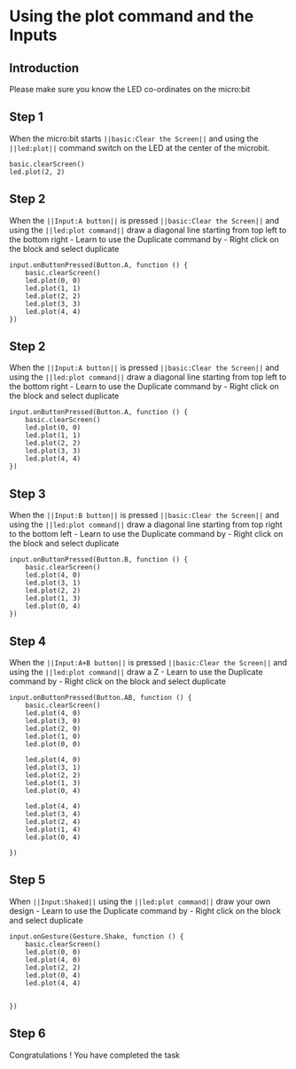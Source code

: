 # Using the plot command and the Inputs

## Introduction
Please make sure you know the LED co-ordinates on the micro:bit

## Step 1
When the micro:bit starts ``||basic:Clear the Screen||`` and using the ``||led:plot||`` command switch on the LED at the center of
the microbit.


```blocks
basic.clearScreen()
led.plot(2, 2)
```

## Step 2

When the ``||Input:A button||`` is pressed ``||basic:Clear the Screen||`` and using the ``||led:plot command||`` draw a diagonal line starting from top left to the
bottom right - Learn to use the Duplicate command by - Right click on the block and 
select duplicate

```blocks
input.onButtonPressed(Button.A, function () {
    basic.clearScreen()
    led.plot(0, 0)
    led.plot(1, 1)
    led.plot(2, 2)
    led.plot(3, 3)
    led.plot(4, 4)
})
```


## Step 2

When the ``||Input:A button||`` is pressed ``||basic:Clear the Screen||`` and using the ``||led:plot command||`` draw a diagonal line starting from top left to the
bottom right - Learn to use the Duplicate command by - Right click on the block and 
select duplicate

```blocks
input.onButtonPressed(Button.A, function () {
    basic.clearScreen()
    led.plot(0, 0)
    led.plot(1, 1)
    led.plot(2, 2)
    led.plot(3, 3)
    led.plot(4, 4)
})
```



## Step 3

When the ``||Input:B button||`` is pressed ``||basic:Clear the Screen||`` and using the ``||led:plot command||`` draw a diagonal line starting from top right to the
bottom left - Learn to use the Duplicate command by - Right click on the block and 
select duplicate

```blocks
input.onButtonPressed(Button.B, function () {
    basic.clearScreen()
    led.plot(4, 0)
    led.plot(3, 1)
    led.plot(2, 2)
    led.plot(1, 3)
    led.plot(0, 4)
})
```

## Step 4

When the ``||Input:A+B button||`` is pressed ``||basic:Clear the Screen||`` and using the ``||led:plot command||`` draw a Z - Learn to use the Duplicate command by - Right click on the block and 
select duplicate

```blocks
input.onButtonPressed(Button.AB, function () {
    basic.clearScreen()
    led.plot(4, 0)
    led.plot(3, 0)
    led.plot(2, 0)
    led.plot(1, 0)
    led.plot(0, 0)

    led.plot(4, 0)
    led.plot(3, 1)
    led.plot(2, 2)
    led.plot(1, 3)
    led.plot(0, 4)

    led.plot(4, 4)
    led.plot(3, 4)
    led.plot(2, 4)
    led.plot(1, 4)
    led.plot(0, 4)

})
```    

## Step 5

When ``||Input:Shaked||`` using the ``||led:plot command||`` draw your own design  - Learn to use the Duplicate command by - Right click on the block and 
select duplicate

```blocks
input.onGesture(Gesture.Shake, function () {
    basic.clearScreen()
    led.plot(0, 0)
    led.plot(4, 0)
    led.plot(2, 2)
    led.plot(0, 4)
    led.plot(4, 4)


})
```  

## Step 6

Congratulations ! You have completed the task



<script src="https://makecode.com/gh-pages-embed.js"></script><script>makeCodeRender("{{ site.makecode.home_url }}", "{{ site.github.owner_name }}/{{ site.github.repository_name }}");</script>

